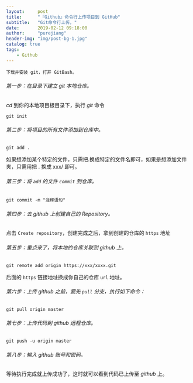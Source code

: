 ```yaml
---
layout:     post
title:      "『Github』命令行上传项目到 GitHub"
subtitle:   "Git命令行上传。"
date:       2019-02-12 09:18:00
author:     "purejiang"
header-img: "img/post-bg-1.jpg"
catalog: true
tags:
    - Github
---
```


```
下载并安装 git，打开 GitBash。
```
###### 第一步：在目录下建立 *git* 本地仓库。
*cd* 到你的本地项目根目录下，执行 *git* 命令

`git init`

###### 第二步：将项目的所有文件添加到仓库中。

`git add .`

如果想添加某个特定的文件，只需把.换成特定的文件名即可，如果是想添加文件夹，只需用把 . 换成 xxx/ 即可。

###### 第三步：将 `add` 的文件 `commit` 到仓库。

`git commit -m "注释语句"`

###### 第四步：去 *github* 上创建自己的 *Repository*。

点击 `Create repository`，创建完成之后，拿到创建的仓库的 `https` 地址


###### 第五步：重点来了，将本地的仓库关联到 *github* 上。

`git remote add origin https://xxx/xxxx.git`

后面的 `https` 链接地址换成你自己的仓库 `url` 地址。

###### 第六步：上传 *github* 之前，要先 `pull` 分支，执行如下命令：

`git pull origin master`

###### 第七步：上传代码到 *github* 远程仓库。

`git push -u origin master`

###### 第八步：输入 *github* 账号和密码。

等待执行完成就上传成功了，这时就可以看到代码已上传至 *github* 上。
